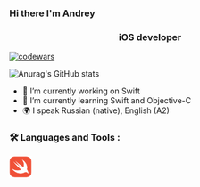 ### Hi there I'm Andrey
<h3 align="center"> iOS developer </h3>

[![codewars](https://www.codewars.com/users/AndyNas/badges/small)](https://www.codewars.com/users/AndyNas)


![Anurag's GitHub stats](https://github-readme-stats.vercel.app/api?username=AndNasPlay&show_icons=true&theme=radical)

- 🔭 I’m currently working on Swift
- 🌱 I’m currently learning Swift and Objective-C
- 🌍 I speak Russian (native), English (A2)

### :hammer_and_wrench: Languages and Tools :
<div>
  <img src="https://github.com/devicons/devicon/blob/master/icons/swift/swift-original.svg" title="Swift" alt="Swift" width="40" height="40"/>&nbsp;
  
</div>

